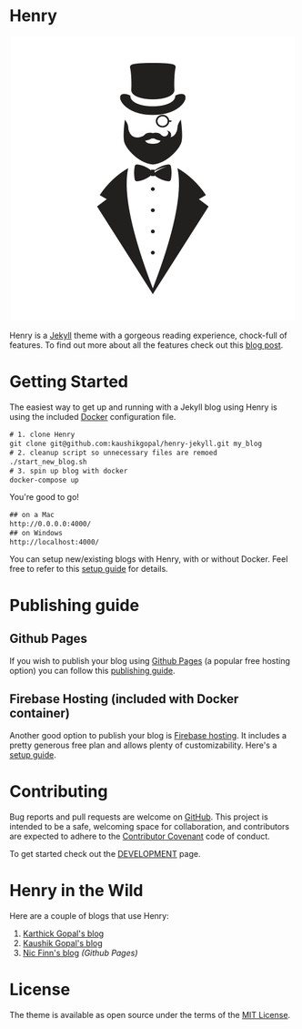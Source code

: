 # Henry

<p align="center"><img src="assets/img/henry.png"></p>

Henry is a [Jekyll](https://github.com/jekyll/) theme with a gorgeous reading experience, chock-full of features. To find out more about all the features check out this [blog post](https://blog.jkl.gg/henry-jekyll-theme/).

# Getting Started

The easiest way to get up and running with a Jekyll blog using Henry is using the included [Docker](https://www.docker.com/) configuration file.

```shell
# 1. clone Henry
git clone git@github.com:kaushikgopal/henry-jekyll.git my_blog
# 2. cleanup script so unnecessary files are remoed
./start_new_blog.sh
# 3. spin up blog with docker
docker-compose up
```

You're good to go!

```shell
## on a Mac
http://0.0.0.0:4000/
## on Windows
http://localhost:4000/
```

You can setup new/existing blogs with Henry, with or without Docker. Feel free to refer to this [setup guide](./setup.md) for details.

# Publishing guide

## Github Pages

If you wish to publish your blog using [Github Pages](https://pages.github.com) (a popular free hosting option) you can follow this [publishing guide](./publishing_github_pages.md).

## Firebase Hosting (included with Docker container)

Another good option to publish your blog is [Firebase hosting](https://firebase.google.com/docs/hosting). It includes a pretty generous free plan and allows plenty of customizability. Here's a [setup guide](./publishing_firebase_hosting.md).

# Contributing

Bug reports and pull requests are welcome on [GitHub](https://github.com/kaushikgopal/henry-jekyll). This project is intended to be a safe, welcoming space for collaboration, and contributors are expected to adhere to the [Contributor Covenant](http://contributor-covenant.org) code of conduct.

To get started check out the [DEVELOPMENT](https://github.com/kaushikgopal/henry-jekyll/blob/main/DEVELOPMENT.md) page.

# Henry in the Wild

Here are a couple of blogs that use Henry:

1. [Karthick Gopal's blog](https://blog.karthickg.com)
2. [Kaushik Gopal's blog](https://blog.jkl.gg)
3. [Nic Finn's blog](https://neodymiumphi.sh) _(Github Pages)_

# License

The theme is available as open source under the terms of the [MIT License](https://opensource.org/licenses/MIT).
